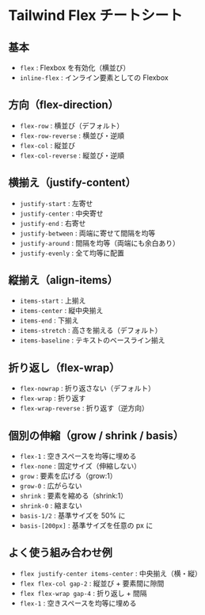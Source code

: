 # Tailwind Flex チートシート

## 基本
- `flex` : Flexbox を有効化（横並び）
- `inline-flex` : インライン要素としての Flexbox

## 方向（flex-direction）
- `flex-row` : 横並び（デフォルト）
- `flex-row-reverse` : 横並び・逆順
- `flex-col` : 縦並び
- `flex-col-reverse` : 縦並び・逆順

## 横揃え（justify-content）
- `justify-start` : 左寄せ
- `justify-center` : 中央寄せ
- `justify-end` : 右寄せ
- `justify-between` : 両端に寄せて間隔を均等
- `justify-around` : 間隔を均等（両端にも余白あり）
- `justify-evenly` : 全て均等に配置

## 縦揃え（align-items）
- `items-start` : 上揃え
- `items-center` : 縦中央揃え
- `items-end` : 下揃え
- `items-stretch` : 高さを揃える（デフォルト）
- `items-baseline` : テキストのベースライン揃え

## 折り返し（flex-wrap）
- `flex-nowrap` : 折り返さない（デフォルト）
- `flex-wrap` : 折り返す
- `flex-wrap-reverse` : 折り返す（逆方向）

## 個別の伸縮（grow / shrink / basis）
- `flex-1` : 空きスペースを均等に埋める
- `flex-none` : 固定サイズ（伸縮しない）
- `grow` : 要素を広げる（grow:1）
- `grow-0` : 広がらない
- `shrink` : 要素を縮める（shrink:1）
- `shrink-0` : 縮まない
- `basis-1/2` : 基準サイズを 50% に
- `basis-[200px]` : 基準サイズを任意の px に

## よく使う組み合わせ例
- `flex justify-center items-center` : 中央揃え（横・縦）
- `flex flex-col gap-2` : 縦並び + 要素間に隙間
- `flex flex-wrap gap-4` : 折り返し + 間隔
- `flex-1` : 空きスペースを均等に埋める
